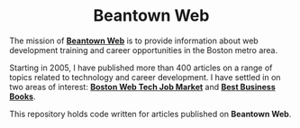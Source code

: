 <div id="header" align="center">
  <h1>Beantown Web</h1>
</div>
<p>The mission of <strong><a href="https://beantownweb.blogspot.com/" target="_blank">Beantown Web</a></strong> is to provide information about web development training and career opportunities in the Boston metro area.</p>

<p>Starting in 2005, I have published more than 400 articles on a range of topics related to technology and career development. I have settled in on two areas of interest: <strong><a href="https://beantownweb.blogspot.com/search/label/jobs" target="_nblank">Boston Web Tech Job Market</a></strong> and <strong><a href="https://beantownweb.blogspot.com/search/label/books" target="_blank">Best Business Books</a></strong>.</p>

<p>This repository holds code written for articles published on <strong>Beantown Web</strong>.</p>
